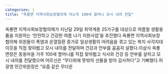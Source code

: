 ```yaml
---
categories: j
title: "옥룡면 지역사회보장협의체 저소득 100세 할머니 모시 내의 전달"
---
```

옥룡면 지역사회보장협의체가 지난달 29일 취약계층 25가구를 대상으로 여름철 생활용품을 지원하는 ‘안전하고 건강한 여름 나기 지원사업’을 추진했다.옥룡면 지역사회보장협의체 위원들이 폭염과 온열질환 증가로 일상생활의 어려움을 겪고 있는 복지 사각지대 이웃을 직접 찾아뵙고 모시 내의를 전달하며 건강과 안부를 꼼꼼히 살폈다.이삼식 옥룡면장은 동동마을 거주 100세 할머니를 직접 찾아뵙고 식사와 건강 등 안부를 살피고 모시 내의를 전달했으며 어르신은 “무더위에 뜻밖의 선물을 받아 감사하다”고 기뻐했다.허광영 민간위원장은 “요즘 같은 무더운